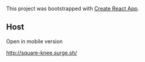 This project was bootstrapped with [Create React App](https://github.com/facebook/create-react-app).

## Host

Open in mobile version

http://square-knee.surge.sh/

